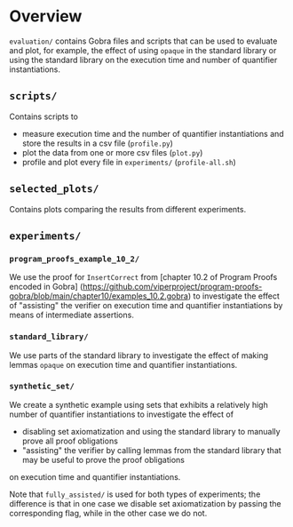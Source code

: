 # Overview
`evaluation/` contains Gobra files and scripts that can be used to
evaluate and plot, for example, the effect of using `opaque` in the
standard library or using the standard library on the execution time
and number of quantifier instantiations.

## `scripts/`
Contains scripts to
- measure execution time and the number of quantifier instantiations
and store the results in a csv file (`profile.py`)
- plot the data from one or more csv files (`plot.py`)
- profile and plot every file in `experiments/` (`profile-all.sh`)

## `selected_plots/`
Contains plots comparing the results from different experiments.

## `experiments/`
### `program_proofs_example_10_2/`
We use the proof for `InsertCorrect` from [chapter 10.2 of Program Proofs encoded in Gobra] (https://github.com/viperproject/program-proofs-gobra/blob/main/chapter10/examples_10.2.gobra)
to investigate the effect of "assisting" the verifier on execution time
and quantifier instantiations by means of intermediate assertions.

### `standard_library/`
We use parts of the standard library to investigate the effect of
making lemmas `opaque` on execution time and quantifier
instantiations.

### `synthetic_set/`
We create a synthetic example using sets that exhibits a relatively
high number of quantifier instantiations to investigate the effect of
- disabling set axiomatization and using the standard library to
manually prove all proof obligations
- "assisting" the verifier by calling lemmas from the standard library
that may be useful to prove the proof obligations

on execution time and quantifier instantiations.

Note that `fully_assisted/` is used for both types of experiments; the
difference is that in one case we disable set axiomatization by
passing the corresponding flag, while in the other case we do not.